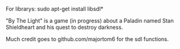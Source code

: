 For librarys:
sudo apt-get install libsdl*

"By The Light" is a game (in progress) about a Paladin named Stan Shieldheart and his quest to destroy darkness.

Much credit goes to github.com/majortom6 for the sdl functions.
